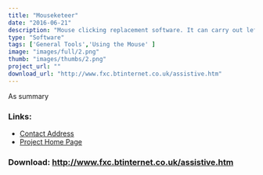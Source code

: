 ```yaml
---
title: "Mouseketeer"
date: "2016-06-21"
description: "Mouse clicking replacement software. It can carry out left click, right click, double click, highlight and drag-drop actions."
type: "Software"
tags: ['General Tools','Using the Mouse' ]
image: "images/full/2.png"
thumb: "images/thumbs/2.png"
project_url: ""
download_url: "http://www.fxc.btinternet.co.uk/assistive.htm"
---
```

  
As summary

### Links:
- <a href="mailto:fxc@btinternet.com">Contact Address</a>
- <a href="http://www.fxc.btinternet.co.uk/assistive.htm">Project Home Page</a>

### Download: http://www.fxc.btinternet.co.uk/assistive.htm 